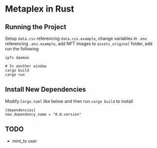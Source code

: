 # Metaplex in Rust

## Running the Project

Setup `data.csv` referencing `data.csv.example`, change variables in `.env` referencing `.env.example`, add NFT images to `assets_original` folder, add run the following

```
ipfs daemon

# In another window
cargo build
cargo run
```

## Install New Dependencies

Modify `Cargo.toml` like below and then run `cargo build` to install

```
[dependencies]
new_dependency_name = "0.0.version"
```

## TODO

- mint_to user
